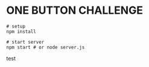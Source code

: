 ONE BUTTON CHALLENGE
====================

```
# setup
npm install

# start server
npm start # or node server.js
```

test
